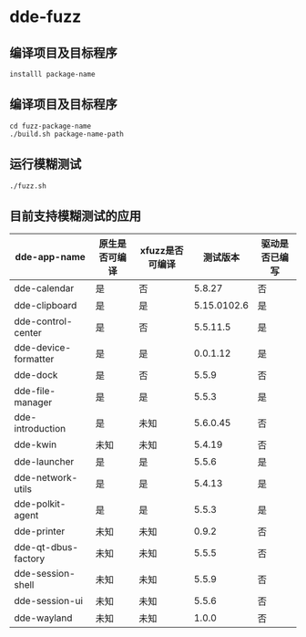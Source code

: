 # dde-fuzz

## 编译项目及目标程序
```
installl package-name
```

## 编译项目及目标程序
```
cd fuzz-package-name
./build.sh package-name-path
```

## 运行模糊测试
```
./fuzz.sh 
```

## 目前支持模糊测试的应用

|dde-app-name|原生是否可编译|xfuzz是否可编译|测试版本|驱动是否已编写|
|---|---|---|---|---|
|dde-calendar|是|否|5.8.27|否|
|dde-clipboard|是|是|5.15.0102.6|是|
|dde-control-center|是|否|5.5.11.5|是|
|dde-device-formatter|是|是|0.0.1.12|是|
|dde-dock|是|否|5.5.9|否|
|dde-file-manager|是|是|5.5.3|是|
|dde-introduction|是|未知|5.6.0.45|否|
|dde-kwin|未知|未知|5.4.19|否|
|dde-launcher|是|是|5.5.6|是|
|dde-network-utils|是|是|5.4.13|是|
|dde-polkit-agent|是|是|5.5.3|是|
|dde-printer|未知|未知|0.9.2|否|
|dde-qt-dbus-factory|未知|未知|5.5.5|否|
|dde-session-shell|未知|未知|5.5.9|否|
|dde-session-ui|未知|未知|5.5.6|否|
|dde-wayland|未知|未知|1.0.0|否|
